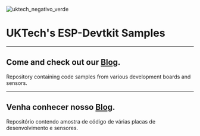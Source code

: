 
![uktech_negativo_verde](https://github.com/uktechbr/esp-devkit-samples/assets/36822213/541ed3fd-4f49-4860-8740-ec451a53abab)

 
# UKTech's ESP-Devtkit Samples

---

## Come and check out our [Blog](https://www.uktech.com.br/bloguk/).

Repository containing code samples from various development boards and sensors.

---

## Venha conhecer nosso [Blog](https://www.uktech.com.br/bloguk/).

Repositório contendo amostra de código de várias placas de desenvolvimento e sensores.
